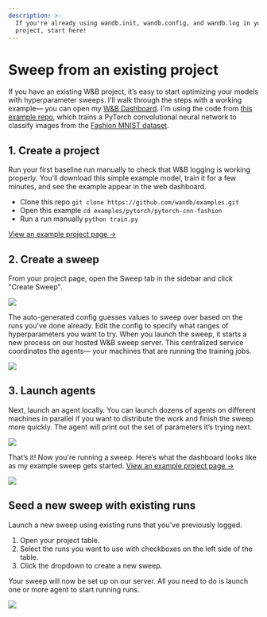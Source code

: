 ```yaml
---
description: >-
  If you're already using wandb.init, wandb.config, and wandb.log in your
  project, start here!
---
```


# Sweep from an existing project

If you have an existing W&B project, it’s easy to start optimizing your models with hyperparameter sweeps. I’ll walk through the steps with a working example— you can open my [W&B Dashboard](https://app.wandb.ai/carey/pytorch-cnn-fashion). I'm using the code from [this example repo](https://github.com/wandb/examples/tree/master/examples/pytorch/pytorch-cnn-fashion), which trains a PyTorch convolutional neural network to classify images from the [Fashion MNIST dataset](https://github.com/zalandoresearch/fashion-mnist).

## 1. Create a project

Run your first baseline run manually to check that W&B logging is working properly. You'll download this simple example model, train it for a few minutes, and see the example appear in the web dashboard.

* Clone this repo `git clone https://github.com/wandb/examples.git`
* Open this example `cd examples/pytorch/pytorch-cnn-fashion`
* Run a run manually `python train.py`

[View an example project page →](https://app.wandb.ai/carey/pytorch-cnn-fashion)

## 2. Create a sweep

From your project page, open the Sweep tab in the sidebar and click "Create Sweep".

![](../../.gitbook/assets/sweep1.png)

The auto-generated config guesses values to sweep over based on the runs you've done already. Edit the config to specify what ranges of hyperparameters you want to try. When you launch the sweep, it starts a new process on our hosted W&B sweep server. This centralized service coordinates the agents— your machines that are running the training jobs.

![](../../.gitbook/assets/sweep2.png)

## 3. Launch agents

Next, launch an agent locally. You can launch dozens of agents on different machines in parallel if you want to distribute the work and finish the sweep more quickly. The agent will print out the set of parameters it’s trying next.

![](../../.gitbook/assets/sweep3.png)

That’s it! Now you're running a sweep. Here’s what the dashboard looks like as my example sweep gets started. [View an example project page →](https://app.wandb.ai/carey/pytorch-cnn-fashion)

![](https://paper-attachments.dropbox.com/s_5D8914551A6C0AABCD5718091305DD3B64FFBA192205DD7B3C90EC93F4002090_1579066494222_image.png)

## Seed a new sweep with existing runs

Launch a new sweep using existing runs that you've previously logged.

1. Open your project table.
2. Select the runs you want to use with checkboxes on the left side of the table.
3. Click the dropdown to create a new sweep.

Your sweep will now be set up on our server. All you need to do is launch one or more agent to start running runs.

![](../../.gitbook/assets/create-sweep-from-table%20%281%29%20%281%29.png)

